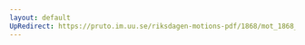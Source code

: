 ```yaml
---
layout: default
UpRedirect: https://pruto.im.uu.se/riksdagen-motions-pdf/1868/mot_1868__ak__232/mot_1868__ak__232-004.pdf
---
```

